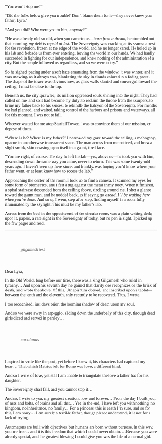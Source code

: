 <style>
	:host, :root, body {
		--paragraph-indent: 4ch;
		--paragraph-spacing: 0;
		--line-height: 2;

		font-family: 'EB Garamond', KaiTi, serif;
	}

	blockquote {
		--paragraph-indent: 4ch;

		padding: 4ch;

		border-left: none;
		background-color: transparent;
		font-style: italic;
	}

	blockquote em {
		font-style: normal;
	}
</style>

“You won’t stop me?”

“Did the folks below give you trouble? Don’t blame them for it—they never knew your father, Lyra.”

“And you did? Who were you to him, anyway?”

“He was already old, so old, when you came to us—_born from a dream_, he stumbled out that morning, _my debt is repaid at last._ The Sovereignty was cracking at its seams: a nest for the revolution, frozen at the edge of the world, and he no longer cared. He holed up in his lab and forbade us from ever entering, leaving the world in our hands. We had hardly succeeded in fighting for our independence, and knew nothing of the administration of a city. But the people followed us regardless, and so we were to try.”

So he sighed, pacing under a soft haze emanating from the window. It was winter, and it was snowing, as it always was, blanketing the sky in clouds colored in a fading pastel. The shape of the tower was obvious now, as glass walls slanted and converged toward the ceiling. I must be close to the top.

Beneath us, the city sprawled, its million oppressed souls shining into the night. They had called on me, and so it had become my duty: to reclaim the throne from the usurpers, to bring my father back to his senses, to rekindle the halcyon of the Sovereignty. For months we had planned, and waited, taking control of the harbors and prisons and waterways, all for this moment. I was not to fail.

Whoever waited for me atop Starfall Tower, I was to convince them of our mission, or depose of them.

“Where is he? Where is my father?” I narrowed my gaze toward the ceiling, a mahogany, opaque in an otherwise transparent space. The man across from me noticed, and brew a slight smirk, skin creasing upon itself in a gaunt, tired face.

“You are right, of course. The day he left his lab—yes, above us—he took you with him, descending down the same way you came, never to return. This was some twenty-odd years ago. I haven’t been up there since, and frankly, was hoping you’d know where your father went, or at least knew how to access the lab.”

Approaching the center of the room, I look up to find a camera. It scanned my eyes for some form of biometrics, and I felt a tug against the metal in my body. When it finished, a spiral staircase descended from the ceiling above, circling around me. I shot a glance toward the gaunt man, and he nodded back, as if saying _go ahead, I’ll be waiting here when you’re done._ And so up I went, step after step, finding myself in a room fully illuminated by the skylight. This must be my father’s lab.

Across from the bed, in the opposite end of the circular room, was a plain writing desk; upon it, papers, a rare sight in the Sovereignty of today, but no pen in sight. I picked up the few pages and read.

---

> gilgamesh *test*

Dear Lyra,

In the Old World, long before our time, there was a king Gilgamesh who ruled in tyranny… And upon his seventh day, he gained that clarity one recognizes on the brink of death, and wrote the above. Of this, Utnapishtim obeyed, and inscribed upon a tablet—between the tenth and the eleventh, only recently to be recovered. Thus, I wrote.

I too recognized, just days prior, the looming shadow of death upon my soul.

And so we were away in arpeggio, sliding down the underbelly of this city, through dead girls diced and served in parsley…

> coriolanus

I aspired to write like the poet, yet before I knew it, his characters had captured my heart… That which Matrius felt for Rome was love, a different kind.

And so I write of love, yet still I am unable to triangulate the love a father has for his daughter.

The Sovereignty shall fall, and you cannot stop it…

And so, I write to you, my greatest creation, now and forever… From the day I built you, of nuts and bolts, of brains and all that… Yet, in the end, I have left you with nothing: no kingdom, no inheritance, no family… For a princess, this is death I’m sure, and so for this, I am sorry… I am surely a terrible father, though please understand, it is not for a lack of trying.

Automatons are built with directives, but humans are born without purpose. In this way, you are free… and it is this freedom that which I could never obtain. …Because you were already special, and the greatest blessing I could give you was the life of a normal girl.
